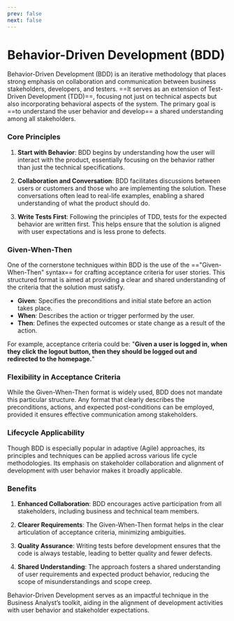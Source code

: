 ```yaml
---
prev: false
next: false
---
```


# Behavior-Driven Development (BDD)

Behavior-Driven Development (BDD) is an iterative methodology that places strong emphasis on collaboration and communication between business stakeholders, developers, and testers. ==It serves as an extension of Test-Driven Development (TDD)==, focusing not just on technical aspects but also incorporating behavioral aspects of the system. The primary goal is ==to understand the user behavior and develop== a shared understanding among all stakeholders.

### Core Principles

1. **Start with Behavior**: BDD begins by understanding how the user will interact with the product, essentially focusing on the behavior rather than just the technical specifications.

2. **Collaboration and Conversation**: BDD facilitates discussions between users or customers and those who are implementing the solution. These conversations often lead to real-life examples, enabling a shared understanding of what the product should do.

3. **Write Tests First**: Following the principles of TDD, tests for the expected behavior are written first. This helps ensure that the solution is aligned with user expectations and is less prone to defects.

### Given-When-Then

One of the cornerstone techniques within BDD is the use of the =="Given-When-Then" syntax== for crafting acceptance criteria for user stories. This structured format is aimed at providing a clear and shared understanding of the criteria that the solution must satisfy.

- **Given**: Specifies the preconditions and initial state before an action takes place.
- **When**: Describes the action or trigger performed by the user.
- **Then**: Defines the expected outcomes or state change as a result of the action.

For example, acceptance criteria could be: "**Given a user is logged in, when they click the logout button, then they should be logged out and redirected to the homepage.**"

### Flexibility in Acceptance Criteria

While the Given-When-Then format is widely used, BDD does not mandate this particular structure. Any format that clearly describes the preconditions, actions, and expected post-conditions can be employed, provided it ensures effective communication among stakeholders.

### Lifecycle Applicability

Though BDD is especially popular in adaptive (Agile) approaches, its principles and techniques can be applied across various life cycle methodologies. Its emphasis on stakeholder collaboration and alignment of development with user behavior makes it broadly applicable.

### Benefits

1. **Enhanced Collaboration**: BDD encourages active participation from all stakeholders, including business and technical team members.

2. **Clearer Requirements**: The Given-When-Then format helps in the clear articulation of acceptance criteria, minimizing ambiguities.

3. **Quality Assurance**: Writing tests before development ensures that the code is always testable, leading to better quality and fewer defects.

4. **Shared Understanding**: The approach fosters a shared understanding of user requirements and expected product behavior, reducing the scope of misunderstandings and scope creep.

Behavior-Driven Development serves as an impactful technique in the Business Analyst’s toolkit, aiding in the alignment of development activities with user behavior and stakeholder expectations.

